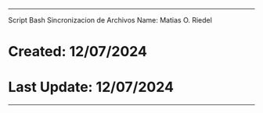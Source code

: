-------------------
Script Bash Sincronizacion de Archivos 
Name: Matias O. Riedel

# Created: 12/07/2024
# Last Update: 12/07/2024
-------------------